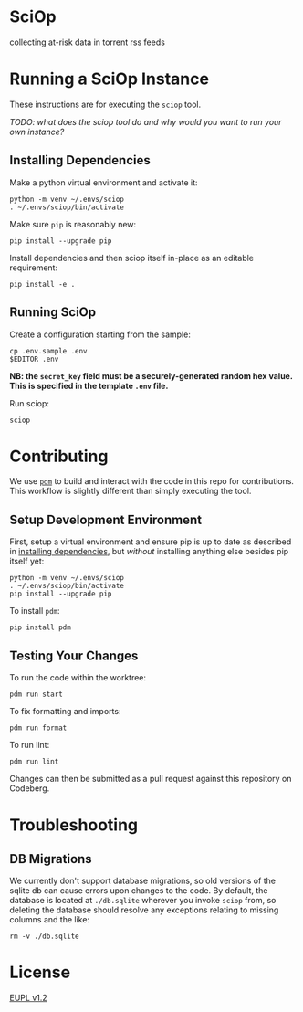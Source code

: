 SciOp
=====

collecting at-risk data in torrent rss feeds

# Running a SciOp Instance

These instructions are for executing the `sciop` tool.

*TODO: what does the sciop tool do and why would you want to run your own instance?*

## Installing Dependencies

Make a python virtual environment and activate it:

    python -m venv ~/.envs/sciop
    . ~/.envs/sciop/bin/activate

Make sure `pip` is reasonably new:

    pip install --upgrade pip

Install dependencies and then sciop itself in-place as an editable requirement:

    pip install -e .

## Running SciOp

Create a configuration starting from the sample:

    cp .env.sample .env
    $EDITOR .env

**NB: the `secret_key` field must be a securely-generated random hex value. This is specified in the template `.env` file.**

Run sciop:

    sciop

# Contributing

We use [`pdm`](https://pdm-project.org/latest/) to build and interact with the code in this repo for contributions. This workflow is slightly different than simply executing the tool.

## Setup Development Environment

First, setup a virtual environment and ensure pip is up to date as described in [installing dependencies](#installing-dependencies), but *without* installing anything else besides pip itself yet:

    python -m venv ~/.envs/sciop
    . ~/.envs/sciop/bin/activate
    pip install --upgrade pip

To install `pdm`:

    pip install pdm

## Testing Your Changes

To run the code within the worktree:

    pdm run start

To fix formatting and imports:

    pdm run format

To run lint:

    pdm run lint

Changes can then be submitted as a pull request against this repository on Codeberg.

# Troubleshooting

## DB Migrations
We currently don't support database migrations, so old versions of the sqlite db can cause errors upon changes to the code. By default, the database is located at `./db.sqlite` wherever you invoke `sciop` from, so deleting the database should resolve any exceptions relating to missing columns and the like:

    rm -v ./db.sqlite

# License
[EUPL v1.2](./LICENSE)
